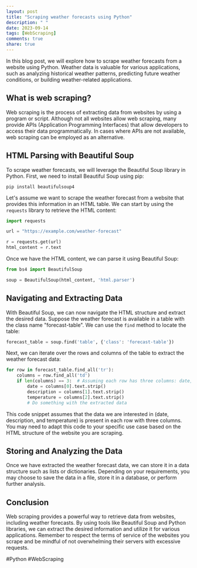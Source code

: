 ```yaml
---
layout: post
title: "Scraping weather forecasts using Python"
description: " "
date: 2023-09-14
tags: [WebScraping]
comments: true
share: true
---
```


In this blog post, we will explore how to scrape weather forecasts from a website using Python. Weather data is valuable for various applications, such as analyzing historical weather patterns, predicting future weather conditions, or building weather-related applications.

## What is web scraping?

Web scraping is the process of extracting data from websites by using a program or script. Although not all websites allow web scraping, many provide APIs (Application Programming Interfaces) that allow developers to access their data programmatically. In cases where APIs are not available, web scraping can be employed as an alternative.

## HTML Parsing with Beautiful Soup

To scrape weather forecasts, we will leverage the Beautiful Soup library in Python. First, we need to install Beautiful Soup using pip:

```
pip install beautifulsoup4
```

Let's assume we want to scrape the weather forecast from a website that provides this information in an HTML table. We can start by using the `requests` library to retrieve the HTML content:

```python
import requests

url = "https://example.com/weather-forecast"

r = requests.get(url)
html_content = r.text
```

Once we have the HTML content, we can parse it using Beautiful Soup:

```python
from bs4 import BeautifulSoup

soup = BeautifulSoup(html_content, 'html.parser')
```

## Navigating and Extracting Data

With Beautiful Soup, we can now navigate the HTML structure and extract the desired data. Suppose the weather forecast is available in a table with the class name "forecast-table". We can use the `find` method to locate the table:

```python
forecast_table = soup.find('table', {'class': 'forecast-table'})
```

Next, we can iterate over the rows and columns of the table to extract the weather forecast data:

```python
for row in forecast_table.find_all('tr'):
    columns = row.find_all('td')
    if len(columns) == 3:  # Assuming each row has three columns: date, description, temperature
        date = columns[0].text.strip()
        description = columns[1].text.strip()
        temperature = columns[2].text.strip()
        # Do something with the extracted data
```

This code snippet assumes that the data we are interested in (date, description, and temperature) is present in each row with three columns. You may need to adapt this code to your specific use case based on the HTML structure of the website you are scraping.

## Storing and Analyzing the Data

Once we have extracted the weather forecast data, we can store it in a data structure such as lists or dictionaries. Depending on your requirements, you may choose to save the data in a file, store it in a database, or perform further analysis.

## Conclusion

Web scraping provides a powerful way to retrieve data from websites, including weather forecasts. By using tools like Beautiful Soup and Python libraries, we can extract the desired information and utilize it for various applications. Remember to respect the terms of service of the websites you scrape and be mindful of not overwhelming their servers with excessive requests.

#Python #WebScraping